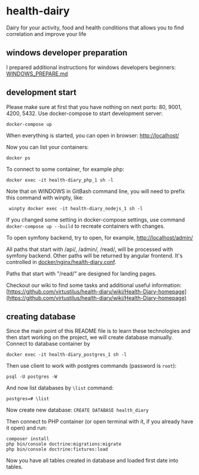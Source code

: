 # health-dairy
Dairy for your activity, food and health conditions that allows you to find correlation and improve your life

## windows developer preparation
I prepared additional instructions for windows developers beginners:
[WINDOWS_PREPARE.md](WINDOWS_PREPARE.md)

## development start
Please make sure at first that you have nothing on next ports: 80, 9001, 4200, 5432.
Use docker-compose to start development server:

    docker-compose up

When everything is started, you can open in browser:
[http://localhost/](http://localhost)

Now you can list your containers:

    docker ps

To connect to some container, for example php:

    docker exec -it health-diary_php_1 sh -l

Note that on WINDOWS in GitBash command line, you will need to prefix this command with winpty, like:

     winpty docker exec -it health-diary_nodejs_1 sh -l

If you changed some setting in docker-compose settings, use command `docker-compose up --build` to recreate containers with changes.

To open symfony backend, try to open, for example, [http://localhost/admin/](http://localhost/admin/)

All paths that start with /api/, /admin/, /read/, will be processed with symfony backend. 
Other paths will be returned by angular frontend.
It's controlled in [docker/nginx/health-diary.conf](docker/nginx/health-diary.conf).

Paths that start with "/read/" are designed for landing pages.

Checkout our wiki to find some tasks and additional useful information:
[https://github.com/virtustilus/health-diary/wiki/Health-Diary-homepage](https://github.com/virtustilus/health-diary/wiki/Health-Diary-homepage)

## creating database

Since the main point of this README file is to learn these technologies and then start working on the project, we will create database manually.
Connect to database container by 

    docker exec -it health-diary_postgres_1 sh -l

Then use client to work with postgres commands (password is `root`):

    psql -U postgres -W

And now list databases by `\list` command:

    postgres=# \list

Now create new database: `CREATE DATABASE health_diary`

Then connect to PHP container (or open terminal with it, if you already have it open) and run:

    composer install
    php bin/console doctrine:migrations:migrate
    php bin/console doctrine:fixtures:load

Now you have all tables created in database and loaded first date into tables.


    
